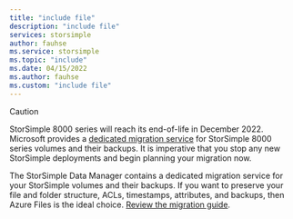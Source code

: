 ```yaml
---
title: "include file"
description: "include file"
services: storsimple
author: fauhse
ms.service: storsimple
ms.topic: "include"
ms.date: 04/15/2022
ms.author: fauhse
ms.custom: "include file"
---
```


> [!CAUTION]
> StorSimple 8000 series will reach its end-of-life in December 2022. Microsoft provides a [dedicated migration service](../articles/storage/files/storage-files-migration-storsimple-8000.md) for StorSimple 8000 series volumes and their backups. It is imperative that you stop any new StorSimple deployments and begin planning your migration now.

The StorSimple Data Manager contains a dedicated migration service for your StorSimple volumes and their backups. If you want to preserve your file and folder structure, ACLs, timestamps, attributes, and backups, then Azure Files is the ideal choice.
[Review the migration guide](../articles/storage/files/storage-files-migration-storsimple-8000.md).